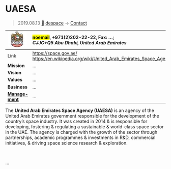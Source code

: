 # UAESA
> 2019.08.13 [🚀](../index/index.md) [despace](index.md) → [Contact](contact.md)

|[![](f/contact/u/uaesa_logo1_thumb.jpg)](f/contact/u/uaesa_logo1.png)|<mark>noemail</mark>, +971(2)202-22-22, Fax: …;<br> *CJJC+Q5 Abu Dhabi, United Arab Emirates*|
|:--|:--|
|Link|<https://space.gov.ae/><br> <https://en.wikipedia.org/wiki/United_Arab_Emirates_Space_Agency>|
|**Mission**|…|
|**Vision**|…|
|**Values**|…|
|**Business**|…|
|**[Manage-<br>ment](mgmt.md)**|…|

The **United Arab Emirates Space Agency (UAESA)** is an agency of the United Arab Emirates government responsible for the development of the country’s space industry. It was created in 2014 & is responsible for developing, fostering & regulating a sustainable & world-class space sector in the UAE. The agency is charged with the growth of the sector through partnerships, academic programmes & investments in R&D, commercial initiatives, & driving space science research & exploration.


<p style="page-break-after:always"> </p>

…

